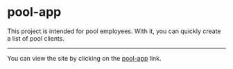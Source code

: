 # pool-app

<p>This project is intended for pool employees. With it, you can quickly create a list of pool clients.<p>
<hr>
  
 <p>You can view the site by clicking on the <a href="https://vladbobarika.github.io/pool-app/">pool-app</a> link.<p>
